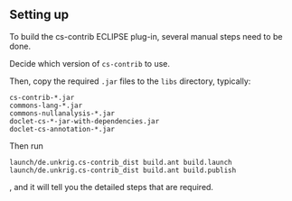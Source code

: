 ## Setting up ##

To build the cs-contrib ECLIPSE plug-in, several manual steps need to be done.

Decide which version of `cs-contrib` to use.

Then, copy the required `.jar` files to the `libs` directory, typically:

    cs-contrib-*.jar
    commons-lang-*.jar
    commons-nullanalysis-*.jar
    doclet-cs-*-jar-with-dependencies.jar
    doclet-cs-annotation-*.jar

Then run

    launch/de.unkrig.cs-contrib_dist build.ant build.launch
    launch/de.unkrig.cs-contrib_dist build.ant build.publish

, and it will tell you the detailed steps that are required.
